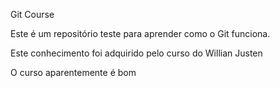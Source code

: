 Git Course

Este é um repositório teste para aprender como o Git funciona.

Este conhecimento foi adquirido pelo curso do Willian Justen

O curso aparentemente é bom
